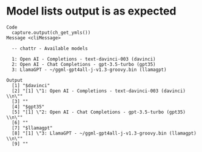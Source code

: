 # Model lists output is as expected

    Code
      capture.output(ch_get_ymls())
    Message <cliMessage>
      
      -- chattr - Available models 
      
      1: Open AI - Completions - text-davinci-003 (davinci) 
      2: Open AI - Chat Completions - gpt-3.5-turbo (gpt35) 
      3: LlamaGPT - ~/ggml-gpt4all-j-v1.3-groovy.bin (llamagpt) 
      
    Output
      [1] "$davinci"                                                             
      [2] "[1] \"1: Open AI - Completions - text-davinci-003 (davinci) \\n\""    
      [3] ""                                                                     
      [4] "$gpt35"                                                               
      [5] "[1] \"2: Open AI - Chat Completions - gpt-3.5-turbo (gpt35) \\n\""    
      [6] ""                                                                     
      [7] "$llamagpt"                                                            
      [8] "[1] \"3: LlamaGPT - ~/ggml-gpt4all-j-v1.3-groovy.bin (llamagpt) \\n\""
      [9] ""                                                                     

